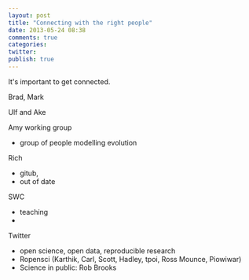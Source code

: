```yaml
---
layout: post
title: "Connecting with the right people"
date: 2013-05-24 08:38
comments: true
categories: 
twitter: 
publish: true
---
```


It's important to get connected.

<!-- more -->

Brad, Mark

Ulf and Ake

Amy working group

- group of people modelling evolution


Rich

- gitub, 
- out of date

SWC

- teaching
- 

Twitter

- open science, open data, reproducible research
- Ropensci (Karthik, Carl, Scott, Hadley, tpoi, Ross Mounce, Piowiwar)
- Science in public: Rob Brooks

